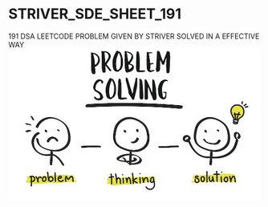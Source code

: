 # STRIVER_SDE_SHEET_191


191 DSA LEETCODE PROBLEM GIVEN BY STRIVER SOLVED IN A EFFECTIVE WAY![Alt text](Creative-Problem-Solving-Process.jpeg)